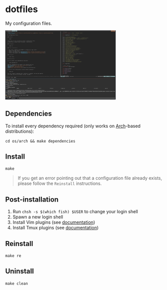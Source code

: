 # dotfiles

My configuration files.

<img src="/images/env.png" width="350"/>

## Dependencies

To install every dependency required (only works on [Arch](https://www.archlinux.org/)-based distributions):

    cd os/arch && make dependencies

## Install

    make

>If you get an error pointing out that a configuration file
already exists, please follow the `Reinstall` instructions.

## Post-installation

1. Run `chsh -s $(which fish) $USER` to change your login shell
1. Spawn a new login shell
1. Install Vim plugins (see [documentation](https://github.com/junegunn/vim-plug))
1. Install Tmux plugins (see [documentation](https://github.com/tmux-plugins/tpm))

## Reinstall

    make re

## Uninstall

    make clean
